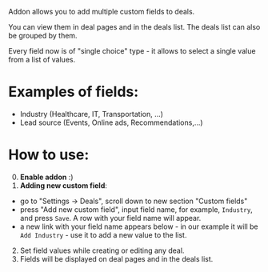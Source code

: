 Addon allows you to add multiple custom fields to deals. 

You can view them in deal pages and in the deals list. The deals list can also be grouped by them.

Every field now is of "single choice" type - it allows to select a single value from a list of values. 

Examples of fields:
===================
* Industry (Healthcare, IT, Transportation, ...)
* Lead source (Events, Online ads, Recommendations,...)
  
How to use:
===========
0. **Enable addon** :)
1. **Adding new custom field**: 
  * go to "Settings -> Deals", scroll down to new section "Custom fields"
  * press "Add new custom field", input field name, for example, `Industry`, and press `Save`.  A row with your field name will appear.
  * a new link with your field name appears below - in our example it will be `Add Industry` - use it to add a new value to the list.
2. Set field values while creating or editing any deal.
3. Fields will be displayed on deal pages and in the deals list.
